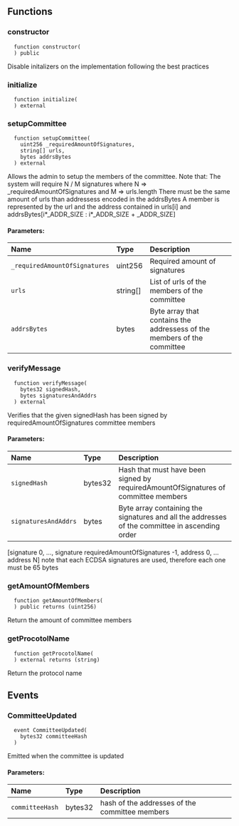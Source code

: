 


## Functions
### constructor
```solidity
  function constructor(
  ) public
```
Disable initalizers on the implementation following the best practices



### initialize
```solidity
  function initialize(
  ) external
```




### setupCommittee
```solidity
  function setupCommittee(
    uint256 _requiredAmountOfSignatures,
    string[] urls,
    bytes addrsBytes
  ) external
```
Allows the admin to setup the members of the committee. Note that:
The system will require N / M signatures where N => _requiredAmountOfSignatures and M => urls.length
There must be the same amount of urls than addressess encoded in the addrsBytes
A member is represented by the url and the address contained in urls[i] and addrsBytes[i*_ADDR_SIZE : i*_ADDR_SIZE + _ADDR_SIZE]


#### Parameters:
| Name | Type | Description                                                          |
| :--- | :--- | :------------------------------------------------------------------- |
|`_requiredAmountOfSignatures` | uint256 | Required amount of signatures
|`urls` | string[] | List of urls of the members of the committee
|`addrsBytes` | bytes | Byte array that contains the addressess of the members of the committee

### verifyMessage
```solidity
  function verifyMessage(
    bytes32 signedHash,
    bytes signaturesAndAddrs
  ) external
```
Verifies that the given signedHash has been signed by requiredAmountOfSignatures committee members


#### Parameters:
| Name | Type | Description                                                          |
| :--- | :--- | :------------------------------------------------------------------- |
|`signedHash` | bytes32 | Hash that must have been signed by requiredAmountOfSignatures of committee members
|`signaturesAndAddrs` | bytes | Byte array containing the signatures and all the addresses of the committee in ascending order
[signature 0, ..., signature requiredAmountOfSignatures -1, address 0, ... address N]
note that each ECDSA signatures are used, therefore each one must be 65 bytes

### getAmountOfMembers
```solidity
  function getAmountOfMembers(
  ) public returns (uint256)
```
Return the amount of committee members



### getProcotolName
```solidity
  function getProcotolName(
  ) external returns (string)
```
Return the protocol name



## Events
### CommitteeUpdated
```solidity
  event CommitteeUpdated(
    bytes32 committeeHash
  )
```

Emitted when the committee is updated

#### Parameters:
| Name                           | Type          | Description                                    |
| :----------------------------- | :------------ | :--------------------------------------------- |
|`committeeHash`| bytes32 | hash of the addresses of the committee members
